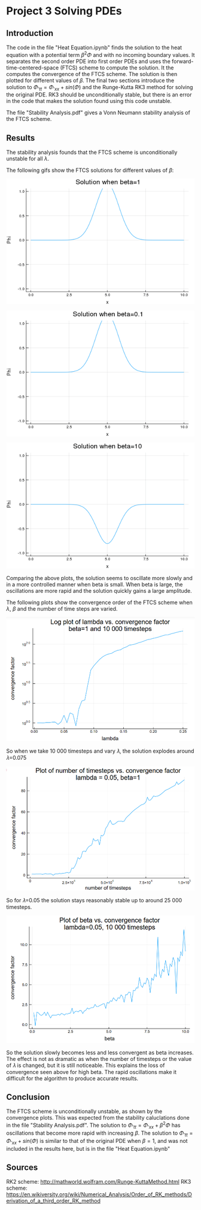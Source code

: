 # Project 3 Solving PDEs

## Introduction

The code in the file "Heat Equation.ipynb" finds the solution to the heat equation with a potential term $\beta^2\Phi$ and with no incoming boundary values. It separates the second order PDE into first order PDEs and uses the forward-time-centered-space (FTCS) scheme to compute the solution. It the computes the convergence of the FTCS scheme. The solution is then plotted for different values of 𝛽. The final two sections introduce the solution to $Φ_{'tt} = Φ_{'xx} + sin(Φ)$ and the Runge-Kutta RK3 method for solving the original PDE. RK3 should be unconditionally stable, but there is an error in the code that makes the solution found using this code unstable.

The file "Stability Analysis.pdf" gives a Vonn Neumann stability analysis of the FTCS scheme.

## Results

The stability analysis founds that the FTCS scheme is unconditionally unstable for all $\lambda$.

The following gifs show the FTCS solutions for different values of $\beta$:

![](https://raw.githubusercontent.com/CourtA96/Project-3-Solving-PDEs/master/beta1.gif)

![](https://raw.githubusercontent.com/CourtA96/Project-3-Solving-PDEs/master/beta2.gif)

![](https://raw.githubusercontent.com/CourtA96/Project-3-Solving-PDEs/master/beta3.gif)

Comparing the above plots, the solution seems to oscillate more slowly and in a more controlled manner when beta is small. When beta is large, the oscillations are more rapid and the solution quickly gains a large amplitude.

The following plots show the convergence order of the FTCS scheme when $\lambda$, $\beta$ and the number of time steps are varied.

![](https://raw.githubusercontent.com/CourtA96/Project-3-Solving-PDEs/master/lambda.png)

So when we take 10 000 timesteps and vary 𝜆, the solution explodes around 𝜆=0.075

![](https://raw.githubusercontent.com/CourtA96/Project-3-Solving-PDEs/master/timesteps.png)

So for 𝜆=0.05 the solution stays reasonably stable up to around 25 000 timesteps.

![](https://raw.githubusercontent.com/CourtA96/Project-3-Solving-PDEs/master/beta.png)

So the solution slowly becomes less and less convergent as beta increases. The effect is not as dramatic as when the number of timesteps or the value of 𝜆 is changed, but it is still noticeable. This explains the loss of convergence seen above for high beta. The rapid oscillations make it difficult for the algorithm to produce accurate results.

## Conclusion

The FTCS scheme is unconditionally unstable, as shown by the convergence plots. This was expected from the stability caluclations done in the file "Stability Analysis.pdf". The solution to $Φ_{'tt} = Φ_{'xx} + \beta^2Φ$ has oscillations that become more rapid with increasing $\beta$. The solution to $Φ_{'tt} = Φ_{'xx} + sin(Φ)$ is similar to that of the original PDE when $\beta=1$, and was not included in the results here, but is in the file "Heat Equation.ipynb"

## Sources

RK2 scheme: http://mathworld.wolfram.com/Runge-KuttaMethod.html
RK3 scheme: https://en.wikiversity.org/wiki/Numerical_Analysis/Order_of_RK_methods/Derivation_of_a_third_order_RK_method
